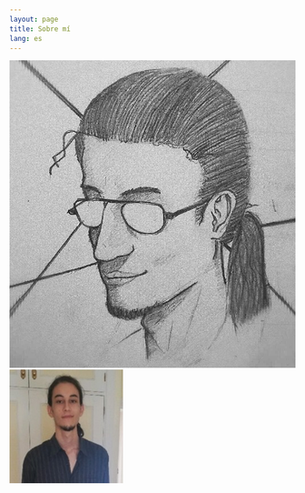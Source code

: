 ```yaml
---
layout: page
title: Sobre mí
lang: es
---
```

<div class="avatar-container counter-aligned">
<img class="avatar overlay" src="/assets/img/avatar.jpg">
<img src="/assets/img/avatar2.jpeg" id="avatar" alt="Avatar">
</div>
